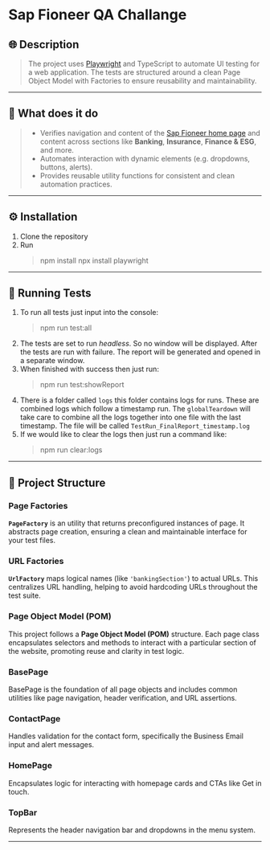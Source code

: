 # Sap Fioneer QA Challange

## 🌐 Description

> The project uses [Playwright](https://playwright.dev/) and TypeScript to automate UI testing for a web application. The tests are structured around a clean Page Object Model with Factories to ensure reusability and maintainability.

---

## 📌 What does it do

> - Verifies navigation and content of the [Sap Fioneer home page](https://www.sapfioneer.com') and content across sections like **Banking**, **Insurance**, **Finance & ESG**, and more.
> - Automates interaction with dynamic elements (e.g. dropdowns, buttons, alerts).
> - Provides reusable utility functions for consistent and clean automation practices.

---

## ⚙️ Installation

1. Clone the repository
2. Run
   > npm install
   > npx install playwright

---

## 🚀 Running Tests

1. To run all tests just input into the console:
   > npm run test:all
2. The tests are set to run _headless_. So no window will be displayed.
   After the tests are run with failure. The report will be generated and opened in a separate window.
3. When finished with success then just run:
   > npm run test:showReport
4. There is a folder called `logs` this folder contains logs for runs. These are combined logs which follow a timestamp run. The `globalTeardown` will take care to combine all the logs together into one file with the last timestamp. The file will be called `TestRun_FinalReport_timestamp.log`
5. If we would like to clear the logs then just run a command like:
   > npm run clear:logs

---

## 🧱 Project Structure

### Page Factories

**`PageFactory`** is an utility that returns preconfigured instances of page. It abstracts page creation, ensuring a clean and maintainable interface for your test files.

### URL Factories

**`UrlFactory`** maps logical names (like `'bankingSection'`) to actual URLs. This centralizes URL handling, helping to avoid hardcoding URLs throughout the test suite.

### Page Object Model (POM)

This project follows a **Page Object Model (POM)** structure. Each page class encapsulates selectors and methods to interact with a particular section of the website, promoting reuse and clarity in test logic.

### BasePage

BasePage is the foundation of all page objects and includes common utilities like page navigation, header verification, and URL assertions.

### ContactPage

Handles validation for the contact form, specifically the Business Email input and alert messages.

### HomePage

Encapsulates logic for interacting with homepage cards and CTAs like Get in touch.

### TopBar

Represents the header navigation bar and dropdowns in the menu system.

---
